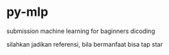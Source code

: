 # py-mlp
submission machine learning for baginners dicoding

silahkan jadikan referensi, bila bermanfaat bisa tap star

